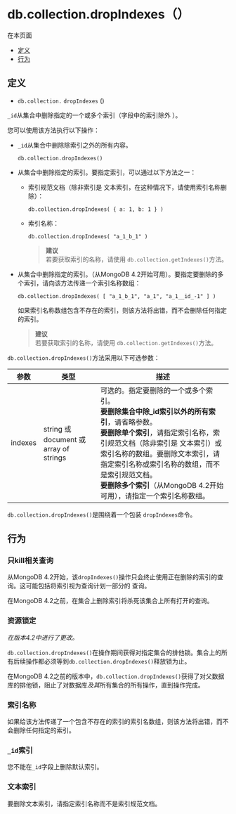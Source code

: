 # [ ](#)db.collection.dropIndexes（）

[]()

在本页面

*   [定义](#definition)
*   [行为](#behavior)

## <span id="definition">定义</span>


*   `db.collection.`  `dropIndexes` ()

`_id`从集合中删除指定的一个或多个索引（字段中的索引除外 ）。

您可以使用该方法执行以下操作：

* `_id`从集合中删除除索引之外的所有内容。

  ```
  db.collection.dropIndexes()
  ```

* 从集合中删除指定的索引。要指定索引，可以通过以下方法之一：

  * 索引规范文档（除非索引是 文本索引，在这种情况下，请使用索引名称删除）：

    ```
    db.collection.dropIndexes( { a: 1, b: 1 } )
    ```

  * 索引名称：

    ```
    db.collection.dropIndexes( "a_1_b_1" )
    ```
    > **建议**<br />
    > 若要获取索引的名称，请使用 `db.collection.getIndexes()`方法。

* 从集合中删除指定的索引。（从MongoDB 4.2开始可用）。要指定要删除的多个索引，请向该方法传递一个索引名称数组：

  ```
  db.collection.dropIndexes( [ "a_1_b_1", "a_1", "a_1__id_-1" ] )
  ```

  如果索引名称数组包含不存在的索引，则该方法将出错，而不会删除任何指定的索引。
  
  > **建议**<br />
  > 若要获取索引的名称，请使用 `db.collection.getIndexes()`方法。

`db.collection.dropIndexes()`方法采用以下可选参数：

| 参数    | 类型                                   | 描述                                                         |
| ------- | -------------------------------------- | ------------------------------------------------------------ |
| indexes | string 或 document 或 array of strings | 可选的。指定要删除的一个或多个索引。<br />**要删除集合中除_id索引以外的所有索引**，请省略参数。<br />**要删除单个索引**，请指定索引名称，索引规范文档（除非索引是 文本索引）或索引名称的数组。要删除文本索引，请指定索引名称或索引名称的数组，而不是索引规范文档。<br />**要删除多个索引**（从MongoDB 4.2开始可用），请指定一个索引名称数组。 |

`db.collection.dropIndexes()`是围绕着一个包装 `dropIndexes`命令。

## <span id="behavior">行为</span>

### 只kill相关查询

从MongoDB 4.2开始，该`dropIndexes()`操作只会终止使用正在删除的索引的查询。这可能包括将索引视为查询计划一部分的 查询。

在MongoDB 4.2之前，在集合上删除索引将杀死该集合上所有打开的查询。

### 资源锁定

*在版本4.2中进行了更改。*

`db.collection.dropIndexes()`在操作期间获得对指定集合的排他锁。集合上的所有后续操作都必须等到`db.collection.dropIndexes()`释放锁为止。

在MongoDB 4.2之前的版本中，`db.collection.dropIndexes()`获得了对父数据库的排他锁，阻止了对数据库*及其*所有集合的所有操作，直到操作完成。

### 索引名称

如果给该方法传递了一个包含不存在的索引的索引名数组，则该方法将出错，而不会删除任何指定的索引。

### `_id`索引

您不能在`_id`字段上删除默认索引。

### 文本索引

要删除文本索引，请指定索引名称而不是索引规范文档。


